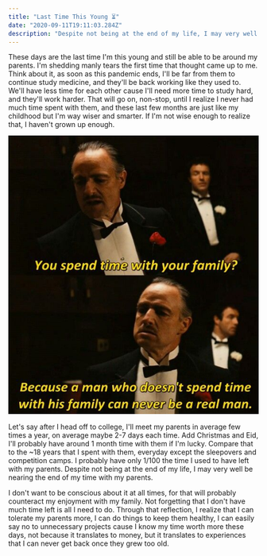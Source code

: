 ```yaml
---
title: "Last Time This Young ⏳"
date: "2020-09-11T19:11:03.284Z"
description: "Despite not being at the end of my life, I may very well be nearing the end of my time with my parents."
---
```


These days are the last time I'm this young and still be able to be around my parents. I'm shedding manly tears the first time that thought came up to me. Think about it, as soon as this pandemic ends, I'll be far from them to continue study medicine, and they'll be back working like they used to. We'll have less time for each other cause I'll need more time to study hard, and they'll work harder. That will go on, non-stop, until I realize I never had much time spent with them, and these last few months are just like my childhood but I'm way wiser and smarter. If I'm not wise enough to realize that, I haven't grown up enough.

![Don Corleone](./corleone-family.jpg)

Let's say after I head off to college, I'll meet my parents in average few times a year, on average maybe 2-7 days each time. Add Christmas and Eid, I'll probably have around 1 month time with them if I'm lucky. Compare that to the ~18 years that I spent with them, everyday except the sleepovers and competition camps. I probably have only 1/100 the time I used to have left with my parents. Despite not being at the end of my life, I may very well be nearing the end of my time with my parents.

I don't want to be conscious about it at all times, for that will probably counteract my enjoyment with my family. Not forgetting that I don't have much time left is all I need to do. Through that reflection, I realize that I can tolerate my parents more, I can do things to keep them healthy, I can easily say no to unnecessary projects cause I know my time worth more these days, not because it translates to money, but it translates to experiences that I can never get back once they grew too old.
